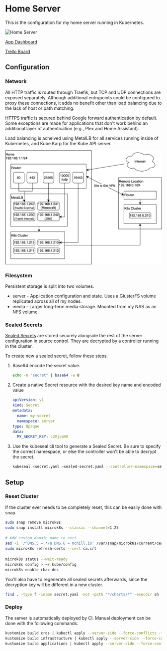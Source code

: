 # Home Server

This is the configuration for my home server running in Kubernetes.

![Home Server](https://github.com/mchill/home/workflows/Home%20Server/badge.svg)

[App Dashboard](https://mchill.io)

[Trello Board](https://trello.com/b/XNVnSBvI/home-server)

## Configuration

### Network

All HTTP traffic is routed through Traefik, but TCP and UDP connections are exposed separately. Although additional entrypoints could be configured to proxy these connections, it adds no benefit other than load balancing due to the lack of host or path matching.

HTTPS traffic is secured behind Google forward authentication by default. Some exceptions are made for applications that don't work behind an additional layer of authentication (e.g., Plex and Home Assistant).

Load balancing is acheived using MetalLB for all services running inside of Kubernetes, and Kube Karp for the Kube API server.

![Network](docs/images/network.drawio.svg)

### Filesystem

Persistent storage is split into two volumes.

* server - Application configuration and state. Uses a GlusterFS volume replicated across all of my nodes.
* media - Larger long-term media storage. Mounted from my NAS as an NFS volume.

### Sealed Secrets

[Sealed Secrets](https://github.com/bitnami-labs/sealed-secrets) are stored securely alongside the rest of the server configuration in source control. They are decrypted by a controller running in the cluster.

To create new a sealed secret, follow these steps.

1. Base64 encode the secret value.

    ```bash
    echo -n "secret" | base64 -w 0
    ```

2. Create a native Secret resource with the desired key name and encoded value

    ```yaml
    apiVersion: v1
    kind: Secret
    metadata:
      name: my-secret
      namespace: server
    type: Opaque
    data:
      MY_SECRET_KEY: c2VjcmV0
    ```

3. Use the kubeseal cli tool to generate a Sealed Secret. Be sure to specify the correct namespace, or else the controller won't be able to decrypt the secret.

    ```bash
    kubeseal <secret.yaml >sealed-secret.yaml --controller-namespace=sealed-secrets -o yaml
    ```

## Setup

### Reset Cluster

If the cluster ever needs to be completely reset, this can be easily done with snap.

```bash
sudo snap remove microk8s
sudo snap install microk8s --classic --channel=1.25

# Add custom domain name to cert
sed -i '/^DNS.5 =.*/a DNS.6 = mchill.io' /var/snap/microk8s/current/certs/csr.conf.template
sudo microk8s refresh-certs --cert ca.crt

microk8s status --wait-ready
microk8s config > ~/.kube/config
microk8s enable rbac dns
```

You'll also have to regenerate all sealed secrets afterwards, since the decryption key will be different in a new cluster.

```bash
find . -type f -iname secret.yaml -not -path "*/charts/*" -execdir sh -c "cat {} | kubeseal --controller-namespace=sealed-secrets -o yaml > sealed-secret.yaml" \;
```

### Deploy

The server is automatically deployed by CI. Manual deployment can be done with the following commands.

```bash
kustomize build crds | kubectl apply --server-side --force-conflicts -f -
kustomize build infrastructure | kubectl apply --server-side --force-conflicts -f -
kustomize build applications | kubectl apply --server-side --force-conflicts -f -
```
